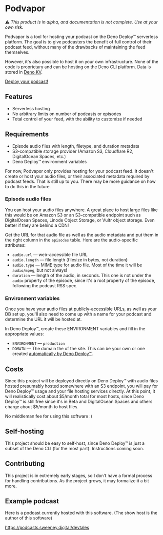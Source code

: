 # Podvapor

:warning: *This product is in alpha, and documentation is not complete. Use at your own risk.*

Podvapor is a tool for hosting your podcast on the Deno Deploy™ serverless platform. The goal is to give podcasters the benefit of full control of their podcast feed, without many of the drawbacks of maintaining the feed themselves. 

However, it's also possible to host it on your own infrastructure. None of the code is proprietary and can be hosting on the Deno CLI platform. Data is stored in [Deno KV](https://deno.com/kv).

[Deploy your podcast!](https://dash.deno.com/projects/podvapor/deploy)

## Features
- Serverless hosting
- No arbitrary limits on number of podcasts or episodes
- Total control of your feed, with the ability to customize if needed

## Requirements

- Episode audio files with length, filetype, and duration metadata
- S3-compatible storage provider (Amazon S3, Cloudflare R2, DigitalOcean Spaces, etc.)
- Deno Deploy™ environment variables

For now, Podvapor only provides hosting for your podcast feed. It doesn't create or host your audio files, or their associated metadata required by podcast feeds. That is still up to you. There may be more guidance on how to do this in the future.

### Episode audio files

You can host your audio files anywhere. A great place to host large files like this would be on Amazon S3 or an S3-compatible endpoint such as DigitalOcean Spaces, Linode Object Storage, or Vultr object storage. Even better if they are behind a CDN!

Get the URL for that audio file as well as the audio metadata and put them in the right column in the `episodes` table. Here are the audio-specific attributes:

- `audio.url` — web-accessible file URL
- `audio.length` — file length (filesize in bytes, not duration)
- `audio.type` — MIME type for audio file. Most of the time it will be `audio/mpeg`, but not always!
- `duration` — length of the audio, in seconds. This one is not under the `audio` property of the episode, since it's a root property of the episode, following the podcast RSS spec.

### Environment variables

Once you have your audio files at publicly-accessible URLs, as well as your DB set up, you'll also need to come up with a name for your podcast and determine the URL it will be hosted at.

In Deno Deploy™, create these ENVIRONMENT variables and fill in the appropriate values:

- `ENVIRONMENT` — `production`
- `DOMAIN` — The domain the of the site. This can be your own or one created [automatically by Deno Deploy™](https://deno.com/deploy/docs/projects#domains).

## Costs

Since this project will be deployed directly on Deno Deploy™ with audio files hosted presumably hosted somewhere with an S3 endpoint, you will pay for Deno Deploy™ usage and your file hosting services directly. At this point, it will realistically cost about $5/month total for most hosts, since Deno Deploy™ is still free since it's in Beta and DigitalOcean Spaces and others charge about $5/month to host files.

No middleman fee for using this software :)

## Self-hosting

This project should be easy to self-host, since Deno Deploy™ is just a subset of the Deno CLI (for the most part). Instructions coming soon.

## Contributing

This project is in extremely early stages, so I don't have a formal process for handling contributions. As the project grows, it may formalize it a bit more.

## Example podcast

Here is a podcast currently hosted with this software. (The show host is the author of this software)

https://podcasts.sweeney.digital/devtales
